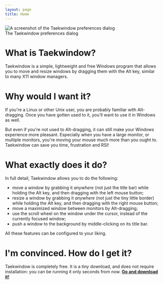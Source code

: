 ```yaml
---
layout: page
title: Home
---
```


<p class="rightmargin">
	<img src="/img/screenshots/preferences.png" alt="A screenshot of the Taekwindow preferences dialog"/><br/>
	The Taekwindow preferences dialog
</p>

What is Taekwindow?
===================

Taekwindow is a simple, lightweight and free Windows program that allows you to move and resize windows by dragging them with the Alt key, similar to many X11 window managers.

Why would I want it?
====================

If you're a Linux or other Unix user, you are probably familiar with Alt-dragging. Once you have gotten used to it, you'll want to use it in Windows as well.

But even if you're not used to Alt-dragging, it can still make your Windows experience more pleasant. Especially when you have a large monitor, or multiple monitors, you're moving your mouse much more than you ought to. Taekwindow can save you time, frustration and RSI!

What exactly does it do?
========================

In full detail, Taekwindow allows you to do the following:

* move a window by grabbing it _anywhere_ (not just the title bar) while holding the Alt key, and then dragging with the left mouse button;
* resize a window by grabbing it _anywhere_ (not just the tiny little border) while holding the Alt key, and then dragging with the right mouse button;
* move a maximized window between monitors by Alt-dragging;
* use the scroll wheel on the window under the cursor, instead of the currently focused window;
* push a window to the background by middle-clicking on its title bar.

All these features can be configured to your liking.

I'm convinced. How do I get it?
===============================

Taekwindow is completely free. It is a tiny download, and does not require installation: you can be running it only seconds from now.
**[Go and download it!](/download.html)**
